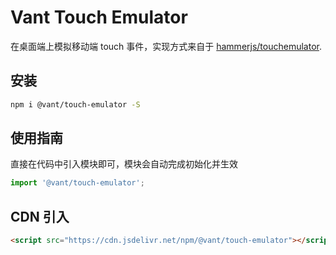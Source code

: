 # Vant Touch Emulator

在桌面端上模拟移动端 touch 事件，实现方式来自于 [hammerjs/touchemulator](https://github.com/hammerjs/touchemulator).

## 安装

```bash
npm i @vant/touch-emulator -S
```

## 使用指南

直接在代码中引入模块即可，模块会自动完成初始化并生效

```js
import '@vant/touch-emulator';
```

## CDN 引入

```html
<script src="https://cdn.jsdelivr.net/npm/@vant/touch-emulator"></script>
```
